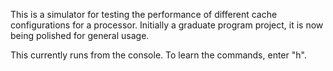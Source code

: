 This is a simulator for testing the performance of different cache configurations for a processor. Initially a graduate program project, it is now being polished for general usage.

This currently runs from the console. To learn the commands, enter "h".

